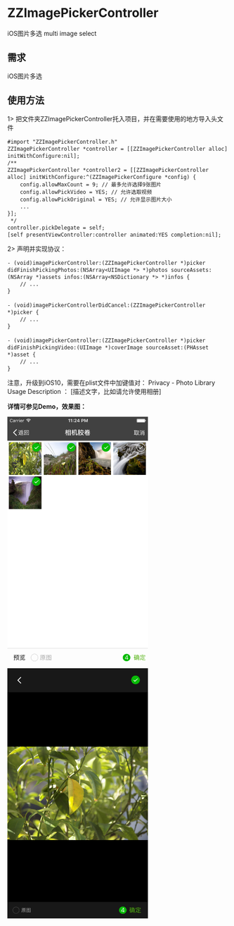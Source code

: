 # ZZImagePickerController
iOS图片多选 multi image select

## 需求

iOS图片多选



## 使用方法

1> 把文件夹ZZImagePickerController托入项目，并在需要使用的地方导入头文件

```
#import "ZZImagePickerController.h"
ZZImagePickerController *controller = [[ZZImagePickerController alloc] initWithConfigure:nil];
/**
ZZImagePickerController *controller2 = [[ZZImagePickerController alloc] initWithConfigure:^(ZZImagePickerConfigure *config) {
    config.allowMaxCount = 9; // 最多允许选择9张图片
    config.allowPickVideo = YES; // 允许选取视频
    config.allowPickOriginal = YES; // 允许显示图片大小
    ...
}];
 */
controller.pickDelegate = self;
[self presentViewController:controller animated:YES completion:nil];
```
2> 声明并实现协议：<ZZImagePickerControllerDelegate>

```
- (void)imagePickerController:(ZZImagePickerController *)picker didFinishPickingPhotos:(NSArray<UIImage *> *)photos sourceAssets:(NSArray *)assets infos:(NSArray<NSDictionary *> *)infos {
	// ...
}

- (void)imagePickerControllerDidCancel:(ZZImagePickerController *)picker {
	// ...
}

- (void)imagePickerController:(ZZImagePickerController *)picker didFinishPickingVideo:(UIImage *)coverImage sourceAsset:(PHAsset *)asset {
	// ...
}

```

注意，升级到iOS10，需要在plist文件中加键值对：
Privacy - Photo Library Usage Description    ：   [描述文字，比如请允许使用相册]

**详情可参见Demo，效果图：**  

<img src="./images/1.png" width="320" height="568">
<img src="./images/2.png" width="320" height="568">
